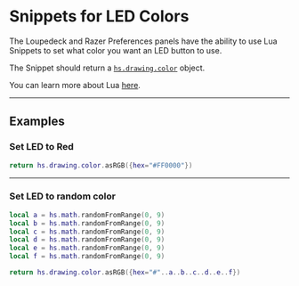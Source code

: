 # Snippets for LED Colors

The Loupedeck and Razer Preferences panels have the ability to use Lua Snippets to set what color you want an LED button to use.

The Snippet should return a [`hs.drawing.color`](../api-references/hammerspoon/hs.drawing.color/) object.

You can learn more about Lua [here](../developer/lua-overview/).

---

## Examples

### Set LED to Red

```lua
return hs.drawing.color.asRGB({hex="#FF0000"})
```

---

### Set LED to random color

```lua
local a = hs.math.randomFromRange(0, 9)
local b = hs.math.randomFromRange(0, 9)
local c = hs.math.randomFromRange(0, 9)
local d = hs.math.randomFromRange(0, 9)
local e = hs.math.randomFromRange(0, 9)
local f = hs.math.randomFromRange(0, 9)

return hs.drawing.color.asRGB({hex="#"..a..b..c..d..e..f})
```